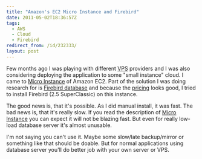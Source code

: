 ```yaml
---
title: "Amazon's EC2 Micro Instance and Firebird"
date: 2011-05-02T18:36:57Z
tags:
  - AWS
  - Cloud
  - Firebird
redirect_from: /id/232333/
layout: post
---
```

Few months ago I was playing with different [VPS][1] providers and I was also considering deploying the application to some "small instance" cloud. I came to [Micro Instance][2] of Amazon EC2. Part of the solution I was doing research for is [Firebird database][3] and because the [pricing][4] looks good, I tried to install Firebird (2.5 SuperClassic) on this instance.

The good news is, that it's possible. As I did manual install, it was fast. The bad news is, that it's really slow. If you read the description of [Micro Instance][5] you can expect it will not be blazing fast. But even for really low-load database server it's almost unusable.

I'm not saying you can't use it. Maybe some slow/late backup/mirror or something like that should be doable. But for normal applications using database server you'll do better job with your own server or VPS.

[1]: http://en.wikipedia.org/wiki/Virtual_private_server
[2]: http://aws.amazon.com/about-aws/whats-new/2010/09/09/announcing-micro-instances-for-amazon-ec2/
[3]: http://www.firebirdsql.org
[4]: http://aws.amazon.com/ec2/pricing/
[5]: http://aws.amazon.com/ec2/instance-types/